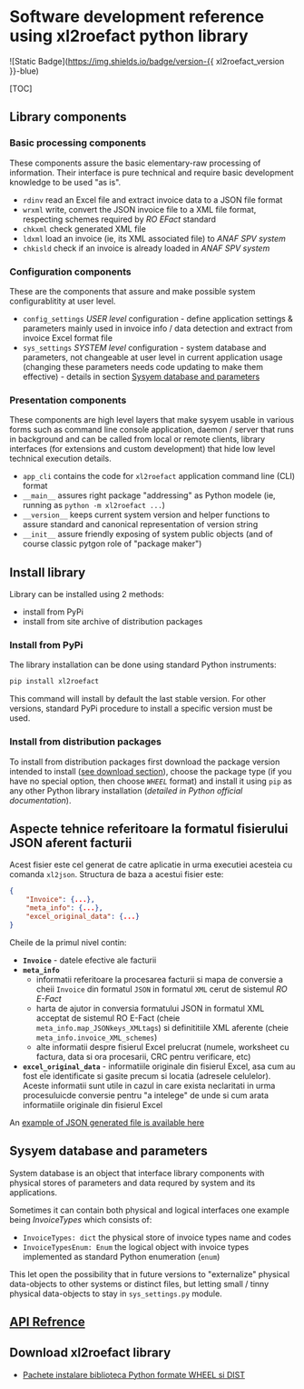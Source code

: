 <!-- NOTE:
- This is the general technical design for `xl2roefact python library` component
- The DLD doc is a tech desc of every module, functions
-->


# Software development reference using xl2roefact python library

![Static Badge](https://img.shields.io/badge/version-{{ xl2roefact_version }}-blue)

[TOC]



## Library components

### Basic processing components
These components assure the basic elementary-raw processing of information. Their interface is pure technical and require basic development knowledge to be used "as is".

* `rdinv` read an Excel file and extract invoice data to a JSON file format
* `wrxml`  write, convert the JSON invoice file to a XML file format, respecting schemes required by *RO EFact* standard
* `chkxml` check generated XML file
* `ldxml` load an invoice (ie, its XML associated file) to *ANAF SPV system*
* `chkisld` check if an invoice is already loaded in *ANAF SPV system*

### Configuration components
These are the components that assure and make possible system configurablitity at user level.

* `config_settings` *USER level* configuration - define application settings & parameters mainly used in invoice info / data detection and extract from invoice Excel format file
* `sys_settings` *SYSTEM level* configuration - system database and parameters, not changeable at user level in current application usage (changing these parameters needs code updating to make them effective) - details in section [Sysyem database and parameters](#sysyem-database-and-parameters)

### Presentation components
These components are high level layers that make sysyem usable in various forms such as command line console application, daemon / server that runs in background and can be called from local or remote clients, library interfaces (for extensions and custom development) that hide low level technical execution details.

* `app_cli` contains the code for `xl2roefact` application command line (CLI) format
* `__main__` assures right package "addressing" as Python modele (ie, running as `python -m xl2roefact ...`)
* `__version__` keeps current system version and helper functions to assure standard and canonical representation of version string
* `__init__` assure friendly exposing of system public objects (and of course classic pytgon role of "package maker")




## Install library
Library can be installed using 2 methods:

* install from PyPi
* install from site archive of distribution packages

### Install from PyPi
The library installation can be done using standard Python instruments:

```bash
pip install xl2roefact
```

This command will install by default the last stable version. For other versions, standard PyPi procedure to  install a specific version must be used.


### Install from distribution packages
To install from distribution packages first download the package version intended to install ([see download section](#download-xl2roefact-library)), choose the package type (if you have no special option, then choose *`WHEEL`* format) and install it using `pip` as any other Python library installation (*detailed in Python official documentation*).





## Aspecte tehnice referitoare la formatul fisierului JSON aferent facturii
Acest fisier este cel generat de catre aplicatie in urma executiei acesteia cu comanda `xl2json`. Structura de baza a acestui fisier este:


```json
{
    "Invoice": {...},
    "meta_info": {...},
    "excel_original_data": {...}
}

```

Cheile de la primul nivel contin:

* **`Invoice`** - datele efective ale facturii
* **`meta_info`**
    * informatii referitoare la procesarea facturii si mapa de conversie a cheii `Invoice` din formatul `JSON` in formatul `XML` cerut de sistemul *RO E-Fact*
    * harta de ajutor in conversia formatului JSON in formatul XML acceptat de sistemul RO E-Fact (cheie `meta_info.map_JSONkeys_XMLtags`) si definititiile XML aferente (cheie `meta_info.invoice_XML_schemes`)
    * alte informatii despre fisierul Excel prelucrat (numele, worksheet cu factura, data si ora procesarii, CRC pentru verificare, etc)
* **`excel_original_data`** - informatiile originale din fisierul Excel, asa cum au fost ele identificate si gasite precum si locatia (adresele celulelor). Aceste informatii sunt utile in cazul in care exista neclaritati in urma procesuluicde conversie pentru "a intelege" de unde si cum arata informatiile originale din fisierul Excel


An [example of JSON generated file is available here](./invoice_json_model_.md)




## Sysyem database and parameters
System database is an object that interface library components with physical stores of parameters and data requred by system and its applications.

Sometimes it can contain both physical and logical interfaces one example being *InvoiceTypes*  which consists of:

* `InvoiceTypes: dict` the physical store of invoice types name and codes
* `InvoiceTypesEnum: Enum` the logical object with invoice types implemented as standard Python enumeration (`enum`)

This let open the possibility that in future versions to "externalize" physical data-objects to other systems or distinct files, but letting small / tinny physical data-objects to stay in `sys_settings.py` module.




## [API Refrence](https://invoicetoroefact.renware.eu/xl2roefact/doc/wrapper_810.05a-xl2roefact_DLD_specs.html)

<!--NOTE: reference using in-profect document
[API Reference](./wrapper_810.05a-xl2roefact_DLD_specs.md)
-->




## Download xl2roefact library

* [Pachete instalare biblioteca Python formate WHEEL si DIST](../../doc_src/downloads.md#format-biblioteca-python)









